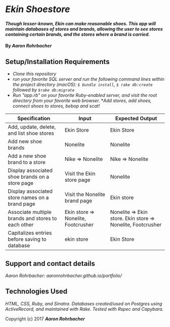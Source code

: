 # _Ekin Shoestore_

#### _Though lesser-known, Ekin can make reasonable shoes. This app will maintain databases of stores and brands, allowing the user to see stores containing certain brands, and the stores where a brand is carried._

#### By _**Aaron Rohrbacher**_

## Setup/Installation Requirements

* _Clone this repository_
* _run your favorite SQL server and run the following command lines within the project directory (macOS): `$ bundle install`, `$ rake db:create` followed by `$rake db:migrate`_
* _Run "app.rb" on your favorite Ruby-enabled server, and visit the root directory from your favorite web browser._
*_Add stores, add shoes, connect shoes to stores, bebop and scat!_


| Specification                                      | Input                               | Expected Output                                             |
|----------------------------------------------------|-------------------------------------|-------------------------------------------------------------|
| Add, update, delete, and list shoe stores          | Ekin Store                          | Ekin Store                                                  |
| Add new shoe brands                                | Nonelite                            | Nonelite                                                    |
| Add a new shoe brand to a store                    | Nike => Nonelite                    | Nike => Nonelite                                            |
| Display associated shoe brands on a store page     | Visit the Ekin store page           | Nonelite                                                    |
| Display associated store names on a brand page     | Visit the Nonelite brand page       | Ekin store                                                  |
| Associate multiple brands and stores to each other | Ekin store => Nonelite, Footcrusher | Nonelite => Ekin store. Ekin store => Nonelite, Footcrusher |
| Capitalizes entries before saving to database      | ekin store                          | Ekin Store                                                  |
## Support and contact details

_Aaron Rohrbacher: aaronrohrbacher.github.io/portfolio/_

## Technologies Used
_HTML, CSS, Ruby, and Sinatra. Databases created/used on Postgres using ActiveRecord, and maintained with Rake. Tested with Rspec and Capybara._

Copyright (c) 2017 **_Aaron Rohrbacher_**
